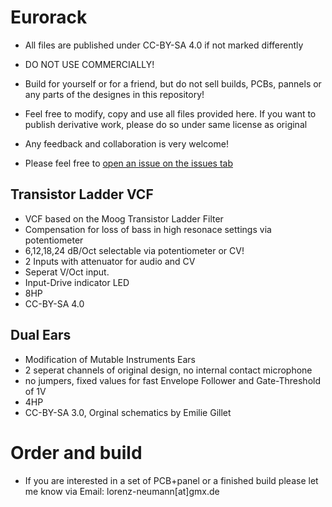 # Eurorack

- All files are published under CC-BY-SA 4.0 if not marked differently

- DO NOT USE COMMERCIALLY!

- Build for yourself or for a friend, but do not sell builds, PCBs, pannels or any parts of the designes in this repository! 

- Feel free to modify, copy and use all files provided here. If you want to publish derivative work, please do so under same license as original

- Any feedback and collaboration is very welcome!
- Please feel free to [open an issue on the issues tab](https://github.com/Cs4System/Eurorack/issues)



## Transistor Ladder VCF
- VCF based on the Moog Transistor Ladder Filter
- Compensation for loss of bass in high resonace settings via potentiometer
- 6,12,18,24 dB/Oct selectable via potentiometer or CV!
- 2 Inputs with attenuator for audio and CV
- Seperat V/Oct input.
- Input-Drive indicator LED
- 8HP
- CC-BY-SA 4.0

## Dual Ears
- Modification of Mutable Instruments Ears
- 2 seperat channels of original design, no internal contact microphone
- no jumpers, fixed values for fast Envelope Follower and Gate-Threshold of 1V 
- 4HP
- CC-BY-SA 3.0, Orginal schematics by Emilie Gillet


# Order and build
- If you are interested in a set of PCB+panel or a finished build please let me know via Email: lorenz-neumann[at]gmx.de
